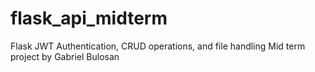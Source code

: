 # flask_api_midterm
Flask JWT Authentication, CRUD operations, and file handling Mid term project by Gabriel Bulosan
